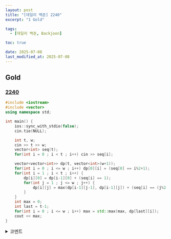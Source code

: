 ```yaml
---
layout: post
title: "[데일리 백준] 2240"
excerpt: "1 Gold"

tags:
  - [데일리 백준, Backjoon]

toc: true

date: 2025-07-08
last_modified_at: 2025-07-08
---
```

## Gold
### [2240][def]

```c++
#include <iostream>
#include <vector>
using namespace std;

int main() {
    ios::sync_with_stdio(false);
    cin.tie(NULL);

    int t, w;
    cin >> t >> w;
    vector<int> seq(t);
    for(int i = 0 ; i < t ; i++) cin >> seq[i];

    vector<vector<int>> dp(t, vector<int>(w+1));
    for(int i = 0 ; i <= w ; i++) dp[0][i] = (seq[0] == i%2+1);
    for(int i = 1 ; i < t ; i++) {
        dp[i][0] = dp[i-1][0] + (seq[i] == 1);
        for(int j = 1 ; j <= w ; j++) {
            dp[i][j] = max(dp[i-1][j-1], dp[i-1][j]) + (seq[i] == (j%2 + 1));
        }
    }
    int max = 0;
    int last = t-1;
    for(int i = 0 ; i <= w ; i++) max = std::max(max, dp[last][i]);
    cout << max;
}
```

<details>
<summary>코멘트</summary>
<div markdown="1">

- Dynamic Programming

</div>
</details>

[def]: https://www.acmicpc.net/problem/2240